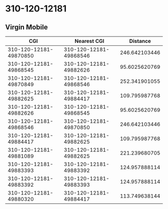 # 310-120-12181
## Virgin Mobile


| CGI | Nearest CGI | Distance |
|-----|-------------|----------|
| 310-120-12181-49870850 | 310-120-12181-49868546 | 246.642103446 |
| 310-120-12181-49868545 | 310-120-12181-49882626 | 95.6025620769 |
| 310-120-12181-49870849 | 310-120-12181-49868546 | 252.341901055 |
| 310-120-12181-49882625 | 310-120-12181-49884417 | 109.795987768 |
| 310-120-12181-49882626 | 310-120-12181-49868545 | 95.6025620769 |
| 310-120-12181-49868546 | 310-120-12181-49870850 | 246.642103446 |
| 310-120-12181-49884417 | 310-120-12181-49882625 | 109.795987768 |
| 310-120-12181-49881089 | 310-120-12181-49882625 | 221.239680705 |
| 310-120-12181-49883393 | 310-120-12181-49883392 | 124.957888114 |
| 310-120-12181-49883392 | 310-120-12181-49883393 | 124.957888114 |
| 310-120-12181-49880320 | 310-120-12181-49884417 | 113.749638144 |
